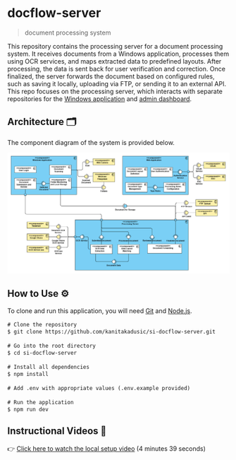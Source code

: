 # docflow-server

> document processing system

This repository contains the processing server for a document processing system. It receives documents from a Windows application, processes them using OCR services, and maps extracted data to predefined layouts. After processing, the data is sent back for user verification and correction. Once finalized, the server forwards the document based on configured rules, such as saving it locally, uploading via FTP, or sending it to an external API. This repo focuses on the processing server, which interacts with separate repositories for the [Windows application](https://github.com/kanitakadusic/si-docflow-windows.git) and [admin dashboard](https://github.com/HarisMalisevic/si-docflow-admin.git).

## Architecture 🗂️

The component diagram of the system is provided below.  

![System architecture](documentation/images/systemArchitecture.png)

## How to Use ⚙️

To clone and run this application, you will need [Git](https://git-scm.com/) and [Node.js](https://nodejs.org/).

```
# Clone the repository
$ git clone https://github.com/kanitakadusic/si-docflow-server.git

# Go into the root directory
$ cd si-docflow-server

# Install all dependencies
$ npm install

# Add .env with appropriate values ​​(.env.example provided)

# Run the application
$ npm run dev
```

## Instructional Videos 🎥

👉 [Click here to watch the local setup video](https://drive.google.com/file/d/1wA7gXKN9DZgM2DjyqakIQcsxJYVoVDWQ/view?usp=sharing) (4 minutes 39 seconds)
